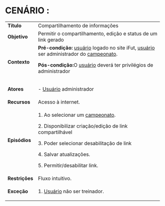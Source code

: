 # CENÁRIO :

<table class="table table-striped border">
    <tr>
        <td>
            <b>Título</b>
        </td>
        <td> Compartilhamento de informações </td>
    </tr>
    <tr>
        <td>
            <b>Objetivo</b>
        </td>
        <td>
            Permitir  o compartilhamento, edição e status de um link gerado </td>
    </tr>
    <tr>
        <td>
            <b>Contexto</b>
        </td>
        <td>
            <b>Pré-condição:</b>  <a href="../../lexico/#usuario">usuário</a> logado no site iFut,  <a href="../../lexico/#usuario">usuário</a> ser administrador do <a href="../../lexico/#campeonato">campeonato</a>.
            <p><b>Pós-condição:</b>O  <a href="../../lexico/#usuario">usuário</a> deverá ter privilégios de administrador
            </p>
        </td>
    </tr>
    <tr>
        <td>
            <b>Atores</b>
        </td>
        <td>
            <p>-  <a href="../../lexico/#usuario">Usuário</a> administrador</p>
        </td>
    </tr>
    <tr>
        <td>
            <b>Recursos</b>
        </td>
        <td>
            Acesso à internet.
        </td>
    </tr>
    <tr>
        <td>
            <b>Episódios</b>
        </td>
        <td> <p>1. Ao selecionar um <a href="../../lexico/#campeonato">campeonato</a>.</p>
            <p>2. Disponibilizar criação/edição de link compartilhável </p>
            <p>3. Poder selecionar desabilitação de link</p>
            <p>4. Salvar atualizações.</p>
            <p>5. Permitir/desabilitar link.</p>
        </td>
    </tr>
    <tr>
        <td>
            <b>Restrições</b>
        </td>
        <td>
            Fluxo intuitivo.
        </td>
    </tr>
    <tr>
        <td>
            <b>Exceção</b>
        </td>
        <td>
            <p>1.  <a href="../../lexico/#usuario">Usuário</a> não ser treinador.</p>
        </td>
    </tr>
</table>
